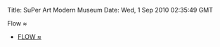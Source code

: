 Title: SuPer Art Modern Museum
Date: Wed, 1 Sep 2010 02:35:49 GMT

Flow ≈

- [FLOW ≈](http://flow.yolk.cc)
